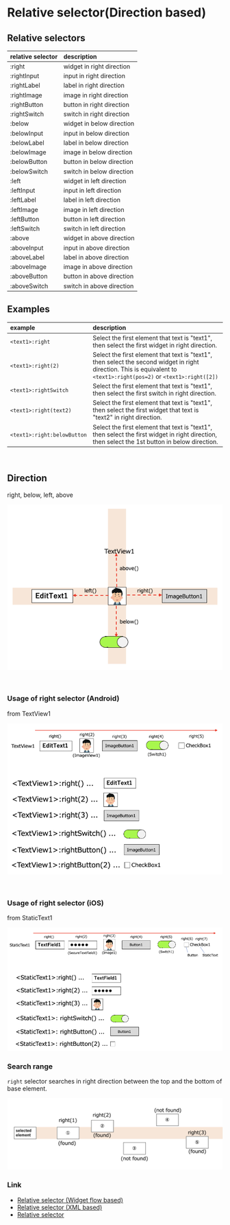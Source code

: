 # Relative selector(Direction based)

## Relative selectors

| relative selector | description               |
|:------------------|:--------------------------|
| :right            | widget in right direction |
| :rightInput       | input in right direction  |
| :rightLabel       | label in right direction  |
| :rightImage       | image in right direction  |
| :rightButton      | button in right direction |
| :rightSwitch      | switch in right direction |
| :below            | widget in below direction |
| :belowInput       | input in below direction  |
| :belowLabel       | label in below direction  |
| :belowImage       | image in below direction  |
| :belowButton      | button in below direction |
| :belowSwitch      | switch in below direction |
| :left             | widget in left direction  |
| :leftInput        | input in left direction   |
| :leftLabel        | label in left direction   |
| :leftImage        | image in left direction   |
| :leftButton       | button in left direction  |
| :leftSwitch       | switch in left direction  |
| :above            | widget in above direction |
| :aboveInput       | input in above direction  |
| :aboveLabel       | label in above direction  |
| :aboveImage       | image in above direction  |
| :aboveButton      | button in above direction |
| :aboveSwitch      | switch in above direction |

## Examples

| example                     | description                                                                                                                                                           |
|:----------------------------|:----------------------------------------------------------------------------------------------------------------------------------------------------------------------|
| `<text1>:right`             | Select the first element that text is "text1", then select the first widget in right direction.                                                                       |
| `<text1>:right(2)`          | Select the first element that text is "text1", then select the second widget in right direction. This is equivalent to `<text1>:right(pos=2)` or `<text1>:right([2])` |
| `<text1>:rightSwitch`       | Select the first element that text is "text1", then select the first switch in right direction.                                                                       |
| `<text1>:right(text2)`      | Select the first element that text is "text1", then select the first widget that text is "text2" in right direction.                                                  |
| `<text1>:right:belowButton` | Select the first element that text is "text1", then select the first widget in right direction, then select the 1st button in below direction.                        |

<br>

## Direction

right, below, left, above

![direction](../../_images/direction_4way.png)

<br>

### Usage of right selector (Android)

from TextView1

![direction right android 1](../../_images/direction_right_android.png)

<br>

### Usage of right selector (iOS)

from StaticText1

![direction right ios 1](../../_images/direction_right_ios.png)

### Search range

`right` selector searches in right direction between the top and the bottom of base element.

![search range](../../_images/direction_search_range.png)

### Link

- [Relative selector (Widget flow based)](relative_selector_flow.md)
- [Relative selector (XML based)](relative_selector_xml.md)
- [Relative selector](relative_selector.md)
